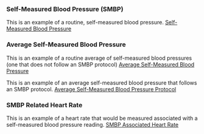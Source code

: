 
### Self-Measured Blood Pressure (SMBP)

This is an example of a routine, self-measured blood pressure.
[Self-Measured Blood Pressure](Observation-SelfMeasuredBloodPressure-example.html)

### Average Self-Measured Blood Pressure

This is an example of a routine average of self-measured blood pressures (one that does not follow an SMBP protocol)
[Average Self-Measured Blood Pressure](Observation-AverageSMBP-example.html)

This is an example of an average self-measured blood pressure that follows an SMBP protocol.
[Average Self-Measured Blood Pressure Protocol](Observation-AverageSMBP-Protocol-example.html)

### SMBP Related Heart Rate

This is an example of a heart rate that would be measured associated with a self-measured blood pressure reading.
[SMBP Associated Heart Rate](Observation-SMBP-Associated-HeartRate-example.html)
